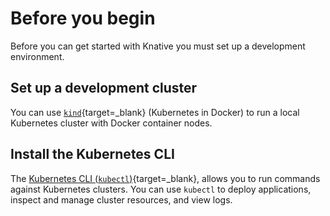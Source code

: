 # Before you begin

Before you can get started with Knative you must set up a development environment.

## Set up a development cluster

You can use [`kind`](https://kind.sigs.k8s.io/docs/user/quick-start){target=_blank} (Kubernetes in Docker) to run a local Kubernetes cluster with Docker container nodes.

## Install the Kubernetes CLI

The [Kubernetes CLI (`kubectl`)](https://kubernetes.io/docs/tasks/tools/install-kubectl){target=_blank}, allows you to run commands against Kubernetes clusters. You can use `kubectl` to deploy applications, inspect and manage cluster resources, and view logs.
